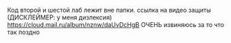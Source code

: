 Код второй и шестой лаб лежит вне папки.
ссылка на видео защиты (ДИСКЛЕЙМЕР: у меня дизлексия) https://cloud.mail.ru/album/nznw/daUvDcHgB
ОЧЕНЬ извиняюсь за то что так поздно
